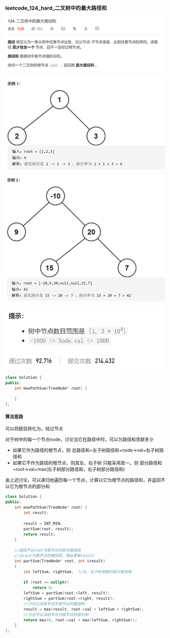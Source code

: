 ### leetcode_124_hard_二叉树中的最大路径和

![image-20210118143941025](leetcode_124_hard_二叉树中的最大路径和.assets/image-20210118143941025.png)

![image-20210118143951534](leetcode_124_hard_二叉树中的最大路径和.assets/image-20210118143951534.png)

![image-20210118144001521](leetcode_124_hard_二叉树中的最大路径和.assets/image-20210118144001521.png)

![image-20210118144012911](leetcode_124_hard_二叉树中的最大路径和.assets/image-20210118144012911.png)

```c++
class Solution {
public:
    int maxPathSum(TreeNode* root) {

    }
};
```

#### 算法思路

可以将题目转化为，经过节点

对于树中的每一个节点node，讨论当它在路径中时，可以为路径和贡献多少

- 如果它作为路径的根节点，则 总路径和=左子树路径和+node->val+右子树路径和
- 如果它不作为路径的根节点，则其左、右子树 只能采用其一。则 部分路径和=root->val+max(左子树部分路径和，右子树部分路径和)

由上述讨论，可以递归地遍历每一个节点，计算以它为根节点的路径和，并返回不以它为根节点的部分和

```c++
class Solution {
public:
	int maxPathSum(TreeNode* root) {
		int result;

		result = INT_MIN;
		partSum(root, result);
		return result;
	}

	//返回不以root为根节点的部分路径和
	//以root为根节点的路径和，借此更新result
	int partSum(TreeNode* root, int &result)
	{
		int leftSum, rightSum;  //左、右子树贡献的部分路径和
		
		if (root == nullptr)
			return 0;
		leftSum = partSum(root->left, result);
		rightSum = partSum(root->right, result);
		//讨论以当前节点为根节点的路径和
		result = max(result, root->val + leftSum + rightSum);
		//讨论不以当前节点为根节点的部分和
		return max(0, root->val + max(leftSum, rightSum));
	}
};
```

